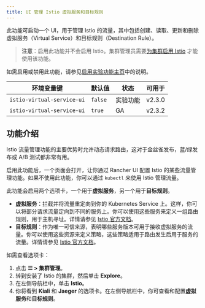 ```yaml
---
title: UI 管理 Istio 虚拟服务和目标规则
---
```


此功能可启动一个 UI，用于管理 Istio 的流量，其中包括创建、读取、更新和删除虚拟服务（Virtual Service）和目标规则（Destination Rule）。

> **注意**：启用此功能并不会启用 Istio。集群管理员需要[为集群启用 Istio](../../observability/istio/guides/guides.md) 才能使用该功能。

如需启用或禁用此功能，请参见[启用实验功能主页](experimental-features.md)中的说明。

| 环境变量键 | 默认值 | 状态 | 可用于 |
---|---|---|---
| `istio-virtual-service-ui` | `false` | 实验功能 | v2.3.0 |
| `istio-virtual-service-ui` | `true` | GA | v2.3.2 |

## 功能介绍

Istio 流量管理功能的主要优势时允许动态请求路由，这对于金丝雀发布，蓝/绿发布或 A/B 测试都非常有用。

启用此功能后，一个页面会打开，让你通过 Rancher UI 配置 Istio 的某些流量管理功能。如果不使用此功能，你可以通过 `kubectl` 来使用 Istio 管理流量。

此功能会启用两个选项卡，一个用于**虚拟服务**，另一个用于**目标规则**。

- **虚拟服务**：拦截并将流量重定向到你的 Kubernetes Service 上。这样，你可以将部分请求流量定向到不同的服务上。你可以使用这些服务来定义一组路由规则，用于主机寻址。详情请参见 [Istio 官方文档](https://istio.io/docs/reference/config/networking/v1alpha3/virtual-service/)。
- **目标规则**：作为唯一可信来源，表明哪些服务版本可用于接收虚拟服务的流量。你可以使用这些资源来定义策略，这些策略适用于路由发生后用于服务的流量。详情请参见 [Istio 官方文档](https://istio.io/docs/reference/config/networking/v1alpha3/destination-rule)。

如需查看选项卡：

1. 点击 **☰ > 集群管理**。
1. 转到安装了 Istio 的集群，然后单击 **Explore**。
1. 在左侧导航栏中，单击 **Istio**。
1. 你将看到 **Kiali** 和 **Jaeger** 的选项卡。在左侧导航栏中，你可查看和配置**虚拟服务**和**目标规则**。